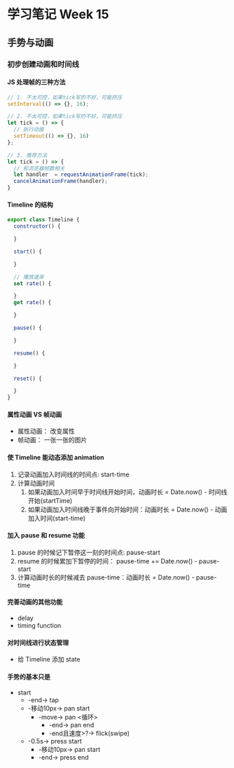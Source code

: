 # 学习笔记 Week 15
## 手势与动画

### 初步创建动画和时间线

#### JS 处理帧的三种方法

```js
// 1. 不太可控，如果tick写的不好，可能挤压
setInterval(() => {}, 16);

// 2. 不太可控，如果tick写的不好，可能挤压
let tick = () => {
  // 执行动画
  setTimeout(() => {}, 16)
};

// 3. 推荐方法
let tick = () => {
  // 和浏览器帧数相关
  let handler  = requestAnimationFrame(tick);
  cancelAnimationFrame(handler);
}
```
#### Timeline 的结构

```js
export class Timeline {
  constructor() {

  }

  start() {

  }

  // 播放速率
  set rate() {

  }
  get rate() {

  }

  pause() {

  }

  resume() {

  }

  reset() {

  }
}
```

#### 属性动画 VS 帧动画

* 属性动画： 改变属性
* 帧动画： 一张一张的图片

#### 使 Timeline 能动态添加 animation

1. 记录动画加入时间线的时间点: start-time
2. 计算动画时间
    1. 如果动画加入时间早于时间线开始时间，动画时长 = Date.now() - 时间线开始(startTime)
    2. 如果动画加入时间线晚于事件向开始时间：动画时长 = Date.now() - 动画加入时间(start-time)

#### 加入 pause 和 resume 功能

1. pause 的时候记下暂停这一刻的时间点: pause-start
2. resume 的时候累加下暂停的时间： pause-time += Date.now() - pause-start
3. 计算动画时长的时候减去 pause-time：动画时长 = Date.now() - pause-time

#### 完善动画的其他功能

* delay
* timing function

#### 对时间线进行状态管理

* 给 Timeline 添加 state

#### 手势的基本只是

* start
  * -end-> tap
  * -移动10px-> pan start
    * -move-> pan <循环>
      * -end-> pan end
      * -end且速度>?-> flick(swipe)
  * -0.5s-> press start
    * -移动10px-> pan start
    * -end-> press end
